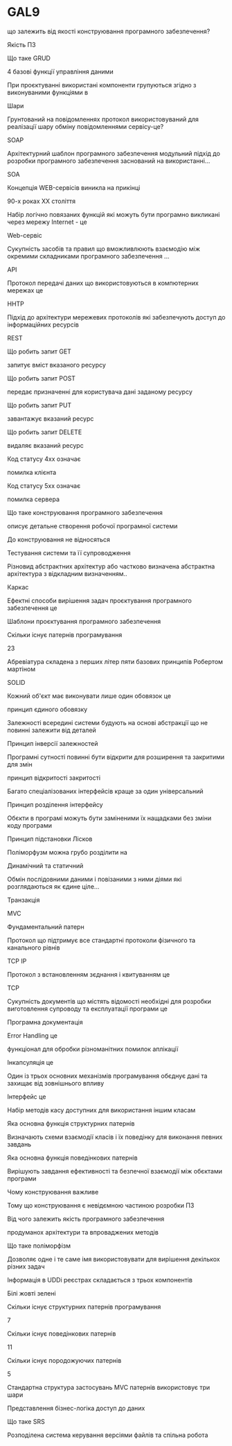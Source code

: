 # GAL9

що залежить від якості конструювання програмного забезпечення?

Якість ПЗ



Що таке GRUD

4 базові функції управління даними



При проєктуванні використані компоненти групуються згідно з виконуваними функціями в 

Шари


Грунтований на повідомленнях протокол використовуваний для реалізації шару обміну повідомленнями сервісу-це?

SOAP



Архітектурний шаблон програмного забезпечення модульний підхід до розробки програмного забезпечення заснований на використанні...

SOA


Концепція WEB-сервісів виникла на прикінці 

90-х роках ХХ століття



Набір логічно повязаних функцій які можуть бути програмно викликані через мережу Internet - це 

Web-сервіс



Сукупність засобів та правил що вможливлюють взаємодію між окремими складниками програмного забезпечення ...

API



Протокол передачі даних що використовуються в компютерних мережах це

HHTP


Підхід до архітектури мережевих протоколів які забезпечують доступ до інформаційних ресурсів

REST


Що робить запит GET

запитує вміст вказаного ресурсу


Що робить запит POST

передає призначенні для користувача дані заданому ресурсу


Що робить запит PUT 

завантажує вказаний ресурс


Що робить запит DELETE

видаляє вказаний ресурс


Код статусу 4хх означає

помилка клієнта


Код статусу 5хх означає 

помилка сервера


Що таке конструювання програмного забезпечення 

описує детальне створення робочої програмної системи


До конструювання не відносяться

Тестування системи та її супроводження 


Різновид абстрактних архітектур або частково визначена абстрактна архітектура з відкладним визначенням..

Каркас


Ефектні способи вирішення задач проєктування програмного забезпечення це

Шаблони проєктування програмного забезпечення


Скільки існує патернів програмування

23


Абревіатура складена з перших літер пяти базових принципів Робертом мартіном

SOLID


Кожний об'єкт має виконувати лише один обовязок це

принцип єдиного обовязку


Залежності всередині системи будують на основі абстракції що не повинні залежити від деталей

Принцип інверсії залежностей


Програмні сутності повинні бути відкрити для розширення та закритими для змін

принцип відкритості закритості


Багато спеціалізованих інтерфейсів краще за один універсальний

Принцип розділення інтерфейсу


Обєкти в програмі можуть бути заміненими їх нащадками без зміни коду програми

Принцип підстановки Лісков


Поліморфузм можна грубо розділити на 

Динамічний та статичний 


Обмін послідовними даними і повізаними з ними діями які розглядаються як єдине ціле...

Транзакція


MVC 

Фундаментальний патерн


Протокол що підтримує все стандартні протоколи фізичного та канального рівнів 

TCP IP


Протокол з встановленням зєднання і квитуванням це

TCP


Сукупність документів що містять відомості необхідні для розробки виготовлення супроводу та експлуатації програми це


Програмна документація


Error Handling це

функціонал для обробки різноманітних помилок аплікації


Інкапсуляція це

Один із трьох основних механізмів програмування обєднує дані та захищає від зовнішнього впливу


Інтерфейс це

Набір методів касу доступних для використання іншим класам


Яка основна функція структурних патернів

Визначають схеми взаємодії класів і їх поведінку для виконання певних завдань


Яка основна функція поведінкових патернів 

Вирішують завдання ефективності та безпечної взаємодії між обєктами програми


Чому конструювання важливе 

Тому що конструювання є невідємною частиною розробки ПЗ


Від чого залежить якість програмного забезпечення 

продуманох архітектури та впроваджених методів


Що таке поліморфізм 

Дозволяє одне і те саме імя використовувати для вирішення декількох різних задач

Інформація в UDDi реєстрах складається з трьох компонентів 

Білі жовті зелені

Скільки існує структурних патернів програмування 

7

Скільки існує поведінкових патернів 

11


Скільки існує породожуючих патернів

5

Стандартна структура застосувань MVC патернів використовує три шари

Представлення бізнес-логіка доступ до даних


Що таке SRS 

Розподілена система керування версіями файлів та спільна робота
